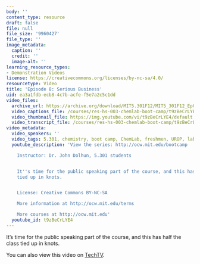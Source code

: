 ```yaml
---
body: ''
content_type: resource
draft: false
file: null
file_size: '9960427'
file_type: ''
image_metadata:
  caption: ''
  credit: ''
  image-alt: ''
learning_resource_types:
- Demonstration Videos
license: https://creativecommons.org/licenses/by-nc-sa/4.0/
resourcetype: Video
title: 'Episode 8: Serious Business'
uid: ea3a1fdb-ecb8-4c7b-acfe-f5e7a2c5c1dd
video_files:
  archive_url: https://archive.org/download/MIT5.301F12/MIT5_301F12_Ep08_Serious_Business_300k.mp4
  video_captions_file: /courses/res-hs-003-chemlab-boot-camp/t9zBeCrLYE4_captions.webvtt
  video_thumbnail_file: https://img.youtube.com/vi/t9zBeCrLYE4/default.jpg
  video_transcript_file: /courses/res-hs-003-chemlab-boot-camp/t9zBeCrLYE4_transcript.pdf
video_metadata:
  video_speakers: ''
  video_tags: 5.301, chemistry, boot camp, ChemLab, freshmen, UROP, lab, public speaking
  youtube_description: 'View the series: http://ocw.mit.edu/bootcamp

    Instructor: Dr. John Dolhun, 5.301 students


    It''s time for the public speaking part of the course, and this has half the class
    tied up in knots.


    License: Creative Commons BY-NC-SA

    More information at http://ocw.mit.edu/terms

    More courses at http://ocw.mit.edu'
  youtube_id: t9zBeCrLYE4
---
```

It’s time for the public speaking part of the course, and this has half the class tied up in knots.

You can also view this video on [TechTV](http://techtv.mit.edu/collections/mitocw:2894/videos/21447-episode-8-serious-business-mit-chemlab-boot-camp).